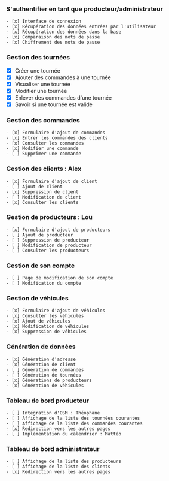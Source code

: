 ### S'authentifier en tant que producteur/administrateur
    - [x] Interface de connexion
    - [x] Récupération des données entrées par l'utilisateur
    - [x] Récupération des données dans la base
    - [x] Comparaison des mots de passe
    - [x] Chiffrement des mots de passe

### Gestion des tournées
  - [x] Créer une tournée
  - [x] Ajouter des commandes à une tournée
  - [x] Visualiser une tournée
  - [x] Modifier une tournée
  - [x] Enlever des commandes d'une tournée
  - [x] Savoir si une tournée est valide

### Gestion des commandes
    - [x] Formulaire d'ajout de commandes
    - [x] Entrer les commandes des clients
    - [x] Consulter les commandes
    - [x] Modifier une commande
    - [ ] Supprimer une commande

### Gestion des clients : Alex
    - [x] Formulaire d'ajout de client
    - [ ] Ajout de client
    - [x] Suppression de client
    - [ ] Modification de client
    - [x] Consulter les clients

### Gestion de producteurs : Lou
    - [x] Formulaire d'ajout de producteurs
    - [ ] Ajout de producteur
    - [ ] Suppression de producteur
    - [ ] Modification de producteur
    - [ ] Consulter les producteurs

### Gestion de son compte
    - [ ] Page de modification de son compte
    - [ ] Modification du compte

### Gestion de véhicules
    - [x] Formulaire d'ajout de véhicules
    - [x] Consulter les véhicules
    - [x] Ajout de véhicules
    - [x] Modification de véhicules
    - [x] Suppression de véhicules

### Génération de données
    - [x] Génération d'adresse
    - [x] Génération de client
    - [ ] Génération de commandes
    - [ ] Génération de tournées
    - [x] Générations de producteurs
    - [x] Génération de véhicules 

### Tableau de bord producteur
    - [ ] Intégration d'OSM : Théophane
    - [ ] Affichage de la liste des tournées courantes
    - [ ] Affichage de la liste des commandes courantes
    - [x] Redirection vers les autres pages
    - [ ] Implémentation du calendrier : Mattéo

### Tableau de bord administrateur
    - [ ] Affichage de la liste des producteurs
    - [ ] Affichage de la liste des clients
    - [x] Redirection vers les autres pages